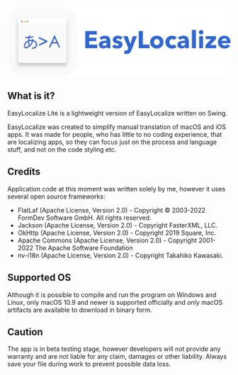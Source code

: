 ![EasyLocalize Logo](https://github.com/NickP0is0n/EasyLocalizeProject/blob/master/easylocalize_full.png)
## What is it?
EasyLocalize Lite is a lightweight version of EasyLocalize written on Swing.

EasyLocalize was created to simplify manual translation of macOS and iOS apps. It was made for people, who has little to no coding experience, that are localizing apps, so they can focus just on the process and language stuff, and not on the code styling etc.
## Credits
Application code at this moment was written solely by me, however it uses several open source frameworks:
* FlatLaf (Apache License, Version 2.0) - Copyright © 2003-2022 FormDev Software GmbH. All rights reserved.
* Jackson (Apache License, Version 2.0) - Copyright FasterXML, LLC.
* OkHttp (Apache License, Version 2.0) - Copyright 2019 Square, Inc.
* Apache Commons (Apache License, Version 2.0) - Copyright 2001-2022 The Apache Software Foundation
* nv-i18n (Apache License, Version 2.0) - Copyright Takahiko Kawasaki.
## Supported OS
Although it is possible to compile and run the program on Windows and Linux, only macOS 10.9 and newer is supported officially and only macOS artifacts are available to download in binary form.
## Caution
The app is in beta testing stage, however developers will not provide any warranty and are not liable for any claim, damages or other liability. Always save your file during work to prevent possible data loss.
